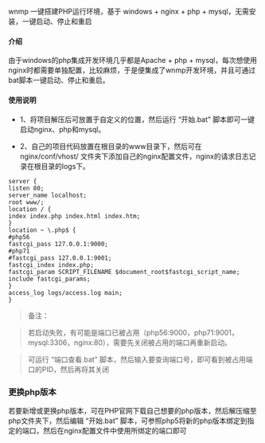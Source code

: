 #
wnmp
一键搭建PHP运行环境，基于 windows + nginx + php + mysql，无需安装，一键启动、停止和重启
#### 介绍
由于windows的php集成开发环境几乎都是Apache + php + mysql，每次想使用nginx时都需要单独配置，比较麻烦，于是便集成了wnmp开发环境，并且可通过bat脚本一键启动、停止和重启。

#### 使用说明
- 1、将项目解压后可放置于自定义的位置，然后运行 “开始.bat” 脚本即可一键启动nginx、php和mysql。

- 2、自己的项目代码放置在根目录的www目录下，然后可在nginx/conf/vhost/ 文件夹下添加自己的nginx配置文件，nginx的请求日志记录在根目录的logs下。
```
server {
listen 80;
server_name localhost;
root www/;
location / {
index index.php index.html index.htm;
}
location ~ \.php$ {
#php56
fastcgi_pass 127.0.0.1:9000;
#php71
#fastcgi_pass 127.0.0.1:9001;
fastcgi_index index.php;
fastcgi_param SCRIPT_FILENAME $document_root$fastcgi_script_name;
include fastcgi_params;
}
access_log logs/access.log main;
}
```

> 备注：

>若启动失败，有可能是端口已被占用（php56:9000，php71:9001，mysql:3306，nginx:80），需要先关闭被占用的端口再重新启动。

>可运行 “端口查看.bat” 脚本，然后输入要查询端口号，即可看到被占用端口的PID，然后再将其关闭


### 更换php版本
若要新增或更换php版本，可在PHP官网下载自己想要的php版本，然后解压缩至php文件夹下，然后编辑 “开始.bat” 脚本，可参照php5将新的php版本绑定到指定的端口，然后在nginx配置文件中使用所绑定的端口即可
